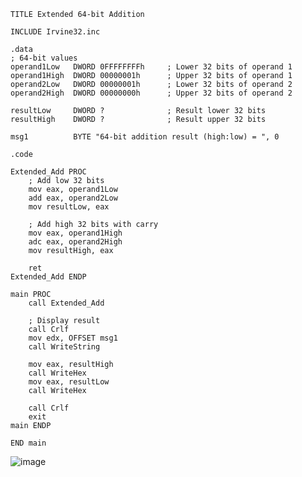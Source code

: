     
    TITLE Extended 64-bit Addition
    
    INCLUDE Irvine32.inc
    
    .data
    ; 64-bit values
    operand1Low   DWORD 0FFFFFFFFh     ; Lower 32 bits of operand 1
    operand1High  DWORD 00000001h      ; Upper 32 bits of operand 1
    operand2Low   DWORD 00000001h      ; Lower 32 bits of operand 2
    operand2High  DWORD 00000000h      ; Upper 32 bits of operand 2
    
    resultLow     DWORD ?              ; Result lower 32 bits
    resultHigh    DWORD ?              ; Result upper 32 bits
    
    msg1          BYTE "64-bit addition result (high:low) = ", 0
    
    .code
    
    Extended_Add PROC
        ; Add low 32 bits
        mov eax, operand1Low
        add eax, operand2Low
        mov resultLow, eax
    
        ; Add high 32 bits with carry
        mov eax, operand1High
        adc eax, operand2High
        mov resultHigh, eax
    
        ret
    Extended_Add ENDP
    
    main PROC
        call Extended_Add
    
        ; Display result
        call Crlf
        mov edx, OFFSET msg1
        call WriteString
    
        mov eax, resultHigh
        call WriteHex
        mov eax, resultLow
        call WriteHex
    
        call Crlf
        exit
    main ENDP
    
    END main




![image](https://github.com/user-attachments/assets/a52d05fd-ce59-415b-bd6b-2cdd6b4d0ea9)
